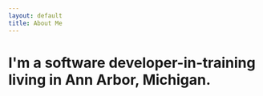 ```yaml
---
layout: default
title: About Me
---
```



# I'm a software developer-in-training living in Ann Arbor, Michigan. 

